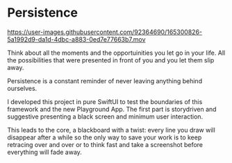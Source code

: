 # Persistence


https://user-images.githubusercontent.com/92364690/165300826-5a1992d9-da1d-4dbc-a883-0ed7e77663b7.mov


Think about all the moments and the opportuinities you let go in your life. All the possibilities that were presented in front of you and you let them slip away. 

Persistence is a constant reminder of never leaving anything behind ourselves. 

I developed this project in pure SwiftUI to test the boundaries of this framework and the new Playground App. The first part is storydriven and suggestive presenting a black screen and minimum user interaction. 

This leads to the core, a blackboard with a twist: every line you draw will disappear after a while so the only way to save your work is to keep retracing over and over or to think fast and take a screenshot before everything will fade away.
